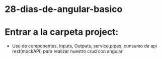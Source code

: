 # 28-dias-de-angular-basico
# Entrar a la carpeta project:
- Uso de componentes, Inputs, Outputs, service,pipes, cunsumo de api rest(mockAPI) para realizar nuestro crud con angular.

